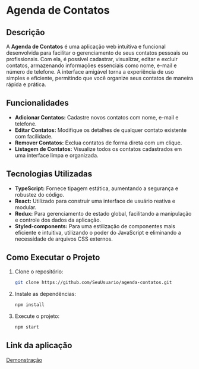 # Agenda de Contatos

## Descrição
A **Agenda de Contatos** é uma aplicação web intuitiva e funcional desenvolvida para facilitar o gerenciamento de seus contatos pessoais ou profissionais. Com ela, é possível cadastrar, visualizar, editar e excluir contatos, armazenando informações essenciais como nome, e-mail e número de telefone. A interface amigável torna a experiência de uso simples e eficiente, permitindo que você organize seus contatos de maneira rápida e prática.

## Funcionalidades
- **Adicionar Contatos:** Cadastre novos contatos com nome, e-mail e telefone.
- **Editar Contatos:** Modifique os detalhes de qualquer contato existente com facilidade.
- **Remover Contatos:** Exclua contatos de forma direta com um clique.
- **Listagem de Contatos:** Visualize todos os contatos cadastrados em uma interface limpa e organizada.

## Tecnologias Utilizadas
- **TypeScript:** Fornece tipagem estática, aumentando a segurança e robustez do código.
- **React:** Utilizado para construir uma interface de usuário reativa e modular.
- **Redux:** Para gerenciamento de estado global, facilitando a manipulação e controle dos dados da aplicação.
- **Styled-components:** Para uma estilização de componentes mais eficiente e intuitiva, utilizando o poder do JavaScript e eliminando a necessidade de arquivos CSS externos.

## Como Executar o Projeto
1. Clone o repositório:
   ```bash
   git clone https://github.com/SeuUsuario/agenda-contatos.git
   ```
2. Instale as dependências:
   ```bash
   npm install
   ```
3. Execute o projeto:
   ```bash
   npm start
   ```

## Link da aplicação
[Demonstração](https://agenda-contatos-react-tau.vercel.app/)
